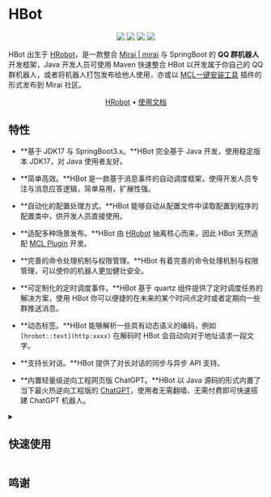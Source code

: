 # HBot

<p align='center'>
<img src="https://img.shields.io/badge/build-passing-brightgreen.svg">
<img src="https://img.shields.io/badge/platform-%20WINDOWS | MAC | LINUX%20-ff69b4.svg">
<img src="https://img.shields.io/badge/language-JAVA-orange.svg">
<img src="https://img.shields.io/badge/Author-Happysnaker-green.svg">
</p>

HBot 出生于 [HRobot](https://github.com/happysnaker/mirai-plugin-HRobot)，是一款整合 [Mirai | mirai](https://mamoe.github.io/mirai/) 与 SpringBoot 的 **QQ 群机器人**开发框架，Java 开发人员可使用 Maven 快速整合 HBot 以开发属于你自己的 QQ 群机器人，或者将机器人打包发布给他人使用，亦或以 [MCL一键安装工具](https://github.com/iTXTech/mcl-installer) 插件的形式发布到 Mirai 社区。

<p align="center"><a href="http://baidu.com">HRobot</a> • <a href="http://baidu.com">使用文档</a></p>


## 特性

- **基于 JDK17 与 SpringBoot3.x。**HBot 完全基于 Java 开发，使用稳定版本 JDK17，对 Java 使用者友好。

- **简单高效。**HBot 是一款基于消息事件的自动调度框架，使得开发人员专注与消息应答逻辑，简单易用，扩展性强。

- **自动化的配置处理方式。**HBot 能够自动从配置文件中读取配置到程序的配置类中，供开发人员直接使用。

- **适配多种场景发布。**HBot 由 [HRobot](https://github.com/happysnaker/mirai-plugin-HRobot) 抽离核心而来，因此 HBot 天然适配 [MCL Plugin](https://github.com/iTXTech/mcl-installer) 开发。

- **完善的命令处理机制与权限管理。**HBot 有着完善的命令处理机制与权限管理，可以使你的机器人更加健壮安全。

- **可定制化的定时调度事件。**HBot 基于 quartz 组件提供了定时调度任务的解决方案，使用 HBot 你可以便捷的在未来的某个时间点定时或者定期向一些群推送消息。

- **动态标签。**HBot 能够解析一些具有动态语义的编码，例如 `[hrobot::text](http:xxxx)` 在解码时 HBot 会自动向对于地址请求一段文字。 

- **支持长对话。**HBot 提供了对长对话的同步与异步 API 支持。

- **内置轻量级逆向工程网页版 ChatGPT。**HBot 以 Java 源码的形式内置了当下最火热逆向工程版的 [ChatGPT](https://github.com/Pumpkin9841/Chatgpt-java)，使用者无需翻墙、无需付费即可快速搭建 ChatGPT 机器人。



<details><summary><h2>快速使用</h2></summary>
1. **安装**

使用

2. **编写处理器**

如下

3. **启动程序**



更多使用方式请参考：[使用文档]()

</details>

### 

## 鸣谢







